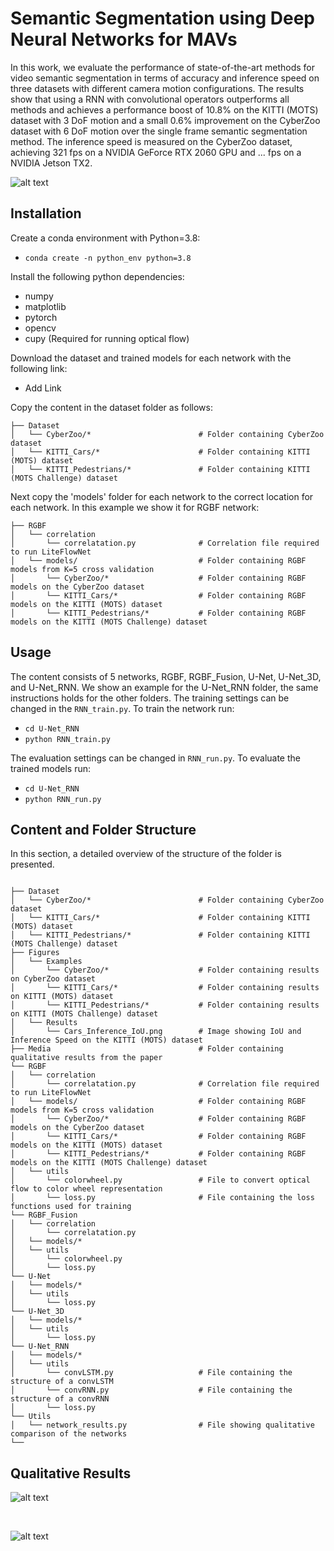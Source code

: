 # Semantic Segmentation using Deep Neural Networks for MAVs


In this work, we evaluate the performance of state-of-the-art methods for video semantic segmentation in terms of accuracy and inference speed on three datasets with different camera motion configurations. The results show that using a RNN with convolutional operators outperforms all methods and achieves a performance boost of 10.8% on the KITTI (MOTS) dataset with 3 DoF motion and a small 0.6% improvement on the CyberZoo dataset with 6 DoF motion over the single  frame semantic segmentation method. The inference speed is measured on the CyberZoo dataset, achieving 321 fps on a NVIDIA GeForce RTX 2060 GPU and ... fps on a NVIDIA Jetson TX2.

![alt text](https://github.com/tommyvtran97/MAV_Segmentation/blob/main/Media/MAVRNN.png)

## Installation
Create a conda environment with Python=3.8:

- `conda create -n python_env python=3.8`

Install the following python dependencies:

* numpy
* matplotlib
* pytorch
* opencv
* cupy        (Required for running optical flow)

Download the dataset and trained models for each network with the following link:

- Add Link

Copy the content in the dataset folder as follows:
```
├── Dataset
│   └── CyberZoo/*                        # Folder containing CyberZoo dataset
│   └── KITTI_Cars/*                      # Folder containing KITTI (MOTS) dataset
│   └── KITTI_Pedestrians/*               # Folder containing KITTI (MOTS Challenge) dataset

```

Next copy the 'models' folder for each network to the correct location for each network. In this example we show it for RGBF network:
```
├── RGBF
│   └── correlation
│       └── correlatation.py              # Correlation file required to run LiteFlowNet
│   └── models/                           # Folder containing RGBF models from K=5 cross validation
│       └── CyberZoo/*                    # Folder containing RGBF models on the CyberZoo dataset
│       └── KITTI_Cars/*                  # Folder containing RGBF models on the KITTI (MOTS) dataset
│       └── KITTI_Pedestrians/*           # Folder containing RGBF models on the KITTI (MOTS Challenge) dataset

```

## Usage 
The content consists of 5 networks, RGBF, RGBF_Fusion, U-Net, U-Net_3D, and U-Net_RNN. We show an example for the U-Net_RNN folder, the same instructions holds for the other folders. The training settings can be changed in the `RNN_train.py`. To train the network run:

- `cd U-Net_RNN`
- `python RNN_train.py`

The evaluation settings can be changed in `RNN_run.py`. To evaluate the trained models run:
- `cd U-Net_RNN`
- `python RNN_run.py`

## Content and Folder Structure
In this section, a detailed overview of the structure of the folder is presented.
```

├── Dataset
│   └── CyberZoo/*                        # Folder containing CyberZoo dataset
│   └── KITTI_Cars/*                      # Folder containing KITTI (MOTS) dataset
│   └── KITTI_Pedestrians/*               # Folder containing KITTI (MOTS Challenge) dataset
├── Figures
│   └── Examples
│       └── CyberZoo/*                    # Folder containing results on CyberZoo dataset
│       └── KITTI_Cars/*                  # Folder containing results on KITTI (MOTS) dataset
│       └── KITTI_Pedestrians/*           # Folder containing results on KITTI (MOTS Challenge) dataset
│   └── Results
│       └── Cars_Inference_IoU.png        # Image showing IoU and Inference Speed on the KITTI (MOTS) dataset
├── Media                                 # Folder containing qualitative results from the paper
└── RGBF
│   └── correlation
│       └── correlatation.py              # Correlation file required to run LiteFlowNet
│   └── models/                           # Folder containing RGBF models from K=5 cross validation
│       └── CyberZoo/*                    # Folder containing RGBF models on the CyberZoo dataset
│       └── KITTI_Cars/*                  # Folder containing RGBF models on the KITTI (MOTS) dataset
│       └── KITTI_Pedestrians/*           # Folder containing RGBF models on the KITTI (MOTS Challenge) dataset
│   └── utils  
│       └── colorwheel.py                 # File to convert optical flow to color wheel representation
│       └── loss.py                       # File containing the loss functions used for training
└── RGBF_Fusion
│   └── correlation
│       └── correlatation.py                    
│   └── models/*
│   └── utils
│       └── colorwheel.py                      
│       └── loss.py  
└── U-Net
│   └── models/*
│   └── utils
│       └── loss.py  
└── U-Net_3D
│   └── models/*
│   └── utils
│       └── loss.py
└── U-Net_RNN
│   └── models/*
│   └── utils
│       └── convLSTM.py                   # File containing the structure of a convLSTM
│       └── convRNN.py                    # File containing the structure of a convRNN
│       └── loss.py
└── Utils
│   └── network_results.py                # File showing qualitative comparison of the networks
└── 

```

## Qualitative Results

![alt text](https://github.com/tommyvtran97/MAV_Segmentation/blob/main/Media/Cars_General_Marked_Red.png) 

&nbsp;
&nbsp;
&nbsp;

![alt text](https://github.com/tommyvtran97/MAV_Segmentation/blob/main/Media/CyberZoo_Normal_1_Marked_Red.png)


